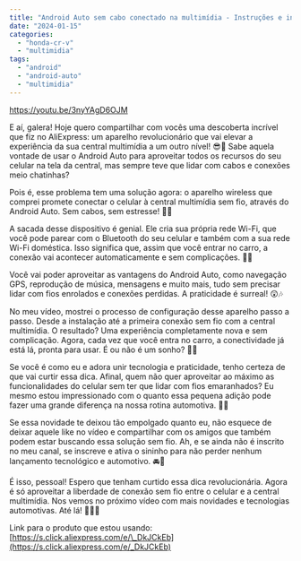 ```yaml
---
title: "Android Auto sem cabo conectado na multimídia - Instruções e instalação"
date: "2024-01-15"
categories: 
  - "honda-cr-v"
  - "multimidia"
tags: 
  - "android"
  - "android-auto"
  - "multimidia"
---
```


<!--more-->

https://youtu.be/3nyYAgD6OJM

E aí, galera! Hoje quero compartilhar com vocês uma descoberta incrível que fiz no AliExpress: um aparelho revolucionário que vai elevar a experiência da sua central multimídia a um outro nível! 😎📱 Sabe aquela vontade de usar o Android Auto para aproveitar todos os recursos do seu celular na tela da central, mas sempre teve que lidar com cabos e conexões meio chatinhas?

Pois é, esse problema tem uma solução agora: o aparelho wireless que comprei promete conectar o celular à central multimídia sem fio, através do Android Auto. Sem cabos, sem estresse! 🚫🔌

A sacada desse dispositivo é genial. Ele cria sua própria rede Wi-Fi, que você pode parear com o Bluetooth do seu celular e também com a sua rede Wi-Fi doméstica. Isso significa que, assim que você entrar no carro, a conexão vai acontecer automaticamente e sem complicações. 📶🚗

Você vai poder aproveitar as vantagens do Android Auto, como navegação GPS, reprodução de música, mensagens e muito mais, tudo sem precisar lidar com fios enrolados e conexões perdidas. A praticidade é surreal! 😲🎶

No meu vídeo, mostrei o processo de configuração desse aparelho passo a passo. Desde a instalação até a primeira conexão sem fio com a central multimídia. O resultado? Uma experiência completamente nova e sem complicação. Agora, cada vez que você entra no carro, a conectividade já está lá, pronta para usar. É ou não é um sonho? 💭💥

Se você é como eu e adora unir tecnologia e praticidade, tenho certeza de que vai curtir essa dica. Afinal, quem não quer aproveitar ao máximo as funcionalidades do celular sem ter que lidar com fios emaranhados? Eu mesmo estou impressionado com o quanto essa pequena adição pode fazer uma grande diferença na nossa rotina automotiva. 🚀📲

Se essa novidade te deixou tão empolgado quanto eu, não esquece de deixar aquele like no vídeo e compartilhar com os amigos que também podem estar buscando essa solução sem fio. Ah, e se ainda não é inscrito no meu canal, se inscreve e ativa o sininho para não perder nenhum lançamento tecnológico e automotivo. 🚘🔔

É isso, pessoal! Espero que tenham curtido essa dica revolucionária. Agora é só aproveitar a liberdade de conexão sem fio entre o celular e a central multimídia. Nos vemos no próximo vídeo com mais novidades e tecnologias automotivas. Até lá! 🚗📡🔥

Link para o produto que estou usando: [https://s.click.aliexpress.com/e/\_DkJCkEb](https://s.click.aliexpress.com/e/_DkJCkEb)
